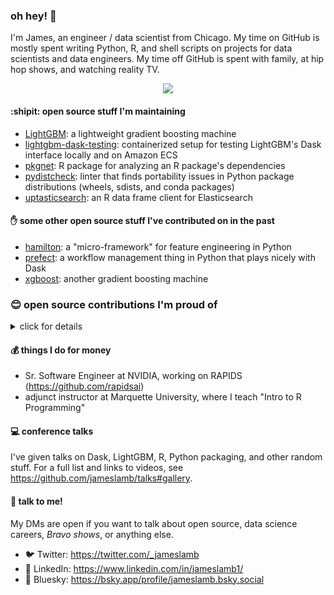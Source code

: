 ### oh hey! 👋

I'm James, an engineer / data scientist from Chicago. My time on GitHub is mostly spent writing Python, R, and shell scripts on projects for data scientists and data engineers. My time off GitHub is spent with family, at hip hop shows, and watching reality TV.

<p align="center">
  <img src="https://media.giphy.com/media/XNOZZ2RxYdCNi/giphy.gif">
</p>

#### :shipit: open source stuff I'm maintaining

* [LightGBM](https://github.com/microsoft/LightGBM): a lightweight gradient boosting machine
* [lightgbm-dask-testing](https://github.com/jameslamb/lightgbm-dask-testing): containerized setup for testing LightGBM's Dask interface locally and on Amazon ECS
* [pkgnet](https://github.com/uptake/pkgnet): R package for analyzing an R package's dependencies
* [pydistcheck](https://github.com/jameslamb/pydistcheck): linter that finds portability issues in Python package distributions (wheels, sdists, and conda packages)
* [uptasticsearch](https://github.com/uptake/uptasticsearch): an R data frame client for Elasticsearch

#### ✋ some other open source stuff I've contributed on in the past

* [hamilton](https://github.com/stitchfix/hamilton/pulls?q=is%3Apr+author%3Ajameslamb+is%3Aclosed): a "micro-framework" for feature engineering in Python
* [prefect](https://github.com/PrefectHQ/prefect/pulls?q=is%3Apr+author%3Ajameslamb+is%3Aclosed): a workflow management thing in Python that plays nicely with Dask
* [xgboost](https://github.com/dmlc/xgboost/pulls?q=is%3Apr+author%3Ajameslamb+is%3Aclosed): another gradient boosting machine

### 😊 open source contributions I'm proud of

<details><summary>click for details</summary>

The pull requests and none-code contributions below were chosen to showcase the types of software work I've done. This list is not exhaustive.

#### Features

* adapting `lightgbm` and `xgboost` to `scikit-learn` 1.6:
    - https://github.com/microsoft/LightGBM/pull/6651
    - https://github.com/microsoft/LightGBM/pull/6733
    - https://github.com/microsoft/LightGBM/pull/6718
    - https://github.com/dmlc/xgboost/pull/11021
* setting up `conda` packages for `legate-boost`, `legate-dataframe`, and `legate-raft`: https://github.com/rapidsai/legate-boost/issues/115
* replacing LightGBM's `setup.py` with `scikit-build-core` for PEP 517/518 compatibility: https://github.com/microsoft/LightGBM/pull/5759
* upstreaming `dask-lightgbm` into LightGBM and guiding community discussion with Dask, XGBoost maintainers
    - https://github.com/dask/community/issues/104
    - https://github.com/microsoft/LightGBM/pull/3515
* adding `Webhook` storage to `prefect`: https://github.com/PrefectHQ/prefect/pull/3000
* adding `autoconf`-based builds of LightGBM's R package: https://github.com/microsoft/LightGBM/pull/3188
* making `snowflake-connector-python` compatible with `pyjwt` 1.x and 2.x: https://github.com/snowflakedb/snowflake-connector-python/pull/604
* allow tight control over ports in LightGBM distributed traiining with Dask: https://github.com/microsoft/LightGBM/pull/3994
* cut compiled size of `{lightgbm}` by ignoring CLI-only objects: https://github.com/microsoft/LightGBM/pull/3566
* allow use of multiple image pull secrets in `prefect` kubernetes agent: https://github.com/PrefectHQ/prefect/pull/3596
* replace single-shot HTTP requests with `httr::RETRY()` in various R packages
    - project I led at Chi R Collab 2020: https://github.com/chircollab/chircollab20/issues/1
    - `{sergeant}` (one example): https://github.com/hrbrmstr/sergeant/pull/42

#### Docs

* tutorial on distributed LightGBM training with Dask: https://github.com/microsoft/LightGBM/pull/4030
* early stopping example in XGBoost Dask docs: https://github.com/dmlc/xgboost/pull/6501
* detailed information on how LightGBM parameters affect training speed: https://github.com/microsoft/LightGBM/pull/3628
* guide on how to find valid memory and CPU combinations for ECS / Fargate clusters in `dask-cloudprovider`: https://github.com/dask/dask-cloudprovider/pull/156

#### Bug Fixes

* fixing OpenMP conflicts in `lightgbm`:
    - https://github.com/microsoft/LightGBM/issues/6595#issuecomment-2351398026
    - https://github.com/microsoft/LightGBM/pull/6629
    - https://github.com/microsoft/LightGBM/pull/6489
    - https://github.com/microsoft/LightGBM/pull/6391
* detecting debug symbols in `pandas` 2.0 wheels: https://github.com/pandas-dev/pandas/issues/51900
* prevent `conda` from "downgrading" Python from CPython to PyPy, while also reducing the risk of a subtle networking error made worse by unpredictability in when Dask garbage collects objects (https://github.com/microsoft/LightGBM/pull/5510)
* create a reproducible example for `lightgbm` loading failing with `GLIBCXX` compatibility errors: https://github.com/microsoft/LightGBM/issues/5106#issuecomment-1121925896
* fix `jupyter_server` conda-forge feedstock recipe to prevent broken environments: https://github.com/conda-forge/jupyter_server-feedstock/pull/84
* make multioutput behavior of `dask-ml` regression metrics consistent with `scikit-learn`: https://github.com/dask/dask-ml/pull/820
* fix saving Dask Random Forest models in `cuml`: https://github.com/rapidsai/cuml/pull/3388
* fix checks for availability of `mm_malloc` in `{lightgbm}` autoconf-based builds: https://github.com/microsoft/LightGBM/pull/3510
* fix broken plots in `{lightgbm}`'s docs site: https://github.com/microsoft/LightGBM/pull/3508
* factor out dependency on `gendef.exe` for compiling XGBoost and LightGBM R packages with Visual Studio compilers and R 4.0:
    - `{xgboost}`: https://github.com/dmlc/xgboost/pull/5764
    - `{lightgbm}`: https://github.com/microsoft/LightGBM/pull/3065

#### Infrastructure / CI

* helping with various migrations for all of the RAPIDS libraries:
    - updating to newer `fmt` / `spdlog`: https://github.com/rapidsai/build-planning/issues/56
    - Dropping Python 3.9: https://github.com/rapidsai/build-planning/issues/88
    - CUDA 12.5: https://github.com/rapidsai/build-planning/issues/73
    - Adding Python 3.12: https://github.com/rapidsai/build-planning/issues/40
    - Adding Python 3.11: https://github.com/rapidsai/build-planning/issues/3
* switching LightGBM's Python package jobs to `manylinux_2_28`: https://github.com/microsoft/LightGBM/pull/5580
* automatically publish `prefect-saturn` to PyPI when a new release is created: https://github.com/saturncloud/prefect-saturn/pull/7
* moving LightGBM CI jobs from Travis to GitHub Actions:
    - https://github.com/microsoft/LightGBM/pull/3745
    - https://github.com/microsoft/LightGBM/pull/3726
    - https://github.com/microsoft/LightGBM/pull/3119
* move `{uptasticsearch}` CI to GitHub Actions: https://github.com/uptake/uptasticsearch/pull/217
* add CI job testing `{lightgbm}` within ASAN and UBSAN sanitizers: https://github.com/microsoft/LightGBM/pull/3439
* reduce data loading work in LightGBM tests by caching data loading calls: https://github.com/microsoft/LightGBM/pull/3486
* add Dockerfile to build an image for testing the Apache Arrow R package: https://github.com/apache/arrow/pull/2770

</details>

#### 💰 things I do for money

* Sr. Software Engineer at NVIDIA, working on RAPIDS (https://github.com/rapidsai)
* adjunct instructor at Marquette University, where I teach "Intro to R Programming"

#### :computer: conference talks

I've given talks on Dask, LightGBM, R, Python packaging, and other random stuff. For a full list and links to videos, see https://github.com/jameslamb/talks#gallery.

#### :microphone: talk to me!

My DMs are open if you want to talk about open source, data science careers, *Bravo shows*, or anything else.

* :bird: Twitter: https://twitter.com/_jameslamb
* :link: LinkedIn: https://www.linkedin.com/in/jameslamb1/
* 🦋 Bluesky: https://bsky.app/profile/jameslamb.bsky.social
